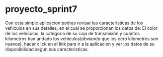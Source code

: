 # proyecto_sprint7
Con esta simple aplicacion podras revisar las caracteristicas de los vehiculos en sus detalles, en el cual se proporcionan los datos de: El color de los vehiculos, la categoria de su caja de transmisión y cuantos kilometros han andado los vehiculos(obviando que los cero kilometros son nuevos). hacer click en el link para ir a la aplicacion y ver los datos de su disponibilidad segun sus caracteristicas.